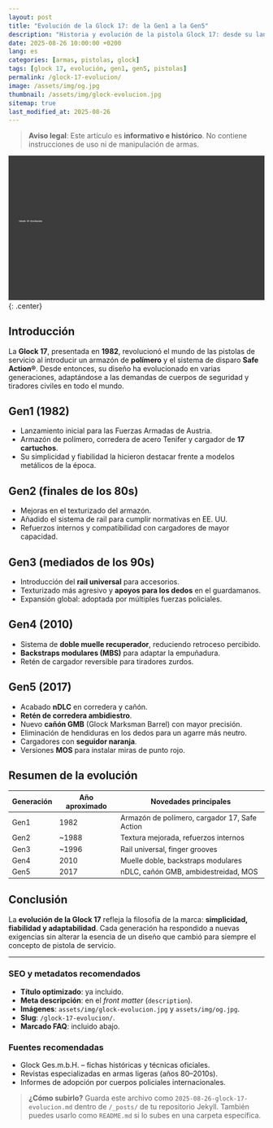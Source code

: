 ```yaml
---
layout: post
title: "Evolución de la Glock 17: de la Gen1 a la Gen5"
description: "Historia y evolución de la pistola Glock 17: desde su lanzamiento en los años 80 hasta las mejoras de la Gen5 con cañón GMB, ambidestreidad y ópticas MOS."
date: 2025-08-26 10:00:00 +0200
lang: es
categories: [armas, pistolas, glock]
tags: [glock 17, evolución, gen1, gen5, pistolas]
permalink: /glock-17-evolucion/
image: /assets/img/og.jpg
thumbnail: /assets/img/glock-evolucion.jpg
sitemap: true
last_modified_at: 2025-08-26
---
```


> **Aviso legal**: Este artículo es **informativo e histórico**. No contiene instrucciones de uso ni de manipulación de armas.

![Evolución Glock 17](../assets/img/glock-evolucion.jpg "Evolución Glock 17"){: .center}

## Introducción
La **Glock 17**, presentada en **1982**, revolucionó el mundo de las pistolas de servicio al introducir un armazón de **polímero** y el sistema de disparo **Safe Action®**. Desde entonces, su diseño ha evolucionado en varias generaciones, adaptándose a las demandas de cuerpos de seguridad y tiradores civiles en todo el mundo.

## Gen1 (1982)
- Lanzamiento inicial para las Fuerzas Armadas de Austria.
- Armazón de polímero, corredera de acero Tenifer y cargador de **17 cartuchos**.
- Su simplicidad y fiabilidad la hicieron destacar frente a modelos metálicos de la época.

## Gen2 (finales de los 80s)
- Mejoras en el texturizado del armazón.
- Añadido el sistema de rail para cumplir normativas en EE. UU.
- Refuerzos internos y compatibilidad con cargadores de mayor capacidad.

## Gen3 (mediados de los 90s)
- Introducción del **rail universal** para accesorios.
- Texturizado más agresivo y **apoyos para los dedos** en el guardamanos.
- Expansión global: adoptada por múltiples fuerzas policiales.

## Gen4 (2010)
- Sistema de **doble muelle recuperador**, reduciendo retroceso percibido.
- **Backstraps modulares (MBS)** para adaptar la empuñadura.
- Retén de cargador reversible para tiradores zurdos.

## Gen5 (2017)
- Acabado **nDLC** en corredera y cañón.
- **Retén de corredera ambidiestro**.
- Nuevo **cañón GMB** (Glock Marksman Barrel) con mayor precisión.
- Eliminación de hendiduras en los dedos para un agarre más neutro.
- Cargadores con **seguidor naranja**.
- Versiones **MOS** para instalar miras de punto rojo.

## Resumen de la evolución
| Generación | Año aproximado | Novedades principales |
|---|---|---|
| Gen1 | 1982 | Armazón de polímero, cargador 17, Safe Action |
| Gen2 | ~1988 | Textura mejorada, refuerzos internos |
| Gen3 | ~1996 | Rail universal, finger grooves |
| Gen4 | 2010 | Muelle doble, backstraps modulares |
| Gen5 | 2017 | nDLC, cañón GMB, ambidestreidad, MOS |

## Conclusión
La **evolución de la Glock 17** refleja la filosofía de la marca: **simplicidad, fiabilidad y adaptabilidad**. Cada generación ha respondido a nuevas exigencias sin alterar la esencia de un diseño que cambió para siempre el concepto de pistola de servicio.

---

### SEO y metadatos recomendados
- **Título optimizado**: ya incluido.
- **Meta descripción**: en el *front matter* (`description`).
- **Imágenes**: `assets/img/glock-evolucion.jpg` y `assets/img/og.jpg`.
- **Slug**: `/glock-17-evolucion/`.
- **Marcado FAQ**: incluido abajo.

<script type="application/ld+json">
{
  "@context": "https://schema.org",
  "@type": "FAQPage",
  "mainEntity": [
    {
      "@type": "Question",
      "name": "¿Cuántas generaciones de Glock 17 existen?",
      "acceptedAnswer": {
        "@type": "Answer",
        "text": "Actualmente se reconocen cinco generaciones principales de la Glock 17, desde la Gen1 presentada en 1982 hasta la Gen5, lanzada en 2017."
      }
    },
    {
      "@type": "Question",
      "name": "¿Qué cambios importantes trajo la Gen5?",
      "acceptedAnswer": {
        "@type": "Answer",
        "text": "La Gen5 introdujo el acabado nDLC, retén ambidiestro de corredera, cañón GMB, cargadores con seguidor naranja y mejoras de ergonomía."
      }
    },
    {
      "@type": "Question",
      "name": "¿Por qué la Glock 17 fue tan influyente en los 80s?",
      "acceptedAnswer": {
        "@type": "Answer",
        "text": "Por su armazón de polímero ultraligero, alta capacidad de cargador y sistema de disparo Safe Action, que marcó un antes y un después en el diseño de pistolas de servicio."
      }
    }
  ]
}
</script>

### Fuentes recomendadas
- Glock Ges.m.b.H. – fichas históricas y técnicas oficiales.
- Revistas especializadas en armas ligeras (años 80–2010s).
- Informes de adopción por cuerpos policiales internacionales.

> **¿Cómo subirlo?** Guarda este archivo como `2025-08-26-glock-17-evolucion.md` dentro de `/_posts/` de tu repositorio Jekyll. También puedes usarlo como `README.md` si lo subes en una carpeta específica.
